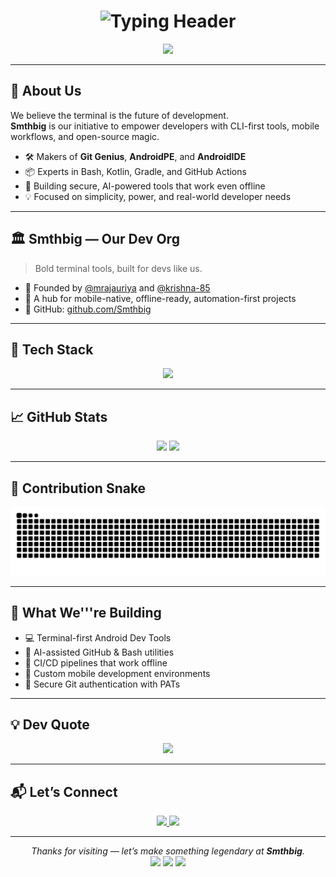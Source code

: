 <!-- PROFILE README START -->

<h1 align="center">
  <img src="https://readme-typing-svg.herokuapp.com?font=Fira+Code&weight=700&size=28&pause=1000&center=true&vCenter=true&width=1000&lines=Hi+%F0%9F%91%8B+We'\''re+Mohan+Sharma+%26+Krishna+Chauhan;Builders+of+Smthbig+%7C+Terminal-first+Dev+Tools+%F0%9F%94%A5;Crafting+CLIs+%7C+Mobile+IDEs+%7C+Dev+Automation" alt="Typing Header" />
</h1>

<p align="center">
  <img src="https://capsule-render.vercel.app/api?type=waving&color=gradient&height=200&section=header&text=Mohan%20Sharma%20%26%20Krishna%20Chauhan&fontSize=40&fontAlignY=35&desc=Smthbig%20%7C%20Automation%20%7C%20Open%20Source&descAlignY=55&animation=twinkling" />
</p>

---

## 🚀 About Us

We believe the terminal is the future of development.  
**Smthbig** is our initiative to empower developers with CLI-first tools, mobile workflows, and open-source magic.

- 🛠️ Makers of **Git Genius**, **AndroidPE**, and **AndroidIDE**  
- 📦 Experts in Bash, Kotlin, Gradle, and GitHub Actions  
- 🔐 Building secure, AI-powered tools that work even offline  
- 💡 Focused on simplicity, power, and real-world developer needs

---

## 🏛️ Smthbig — Our Dev Org

> Bold terminal tools, built for devs like us.

- 🚀 Founded by [@mrajauriya](https://github.com/mrajauriya) and [@krishna-85](https://github.com/krishna-85)  
- 🌱 A hub for mobile-native, offline-ready, automation-first projects  
- 📌 GitHub: [github.com/Smthbig](https://github.com/Smthbig)

---

## 🧰 Tech Stack

<p align="center">
  <img src="https://skillicons.dev/icons?i=bash,kotlin,java,androidstudio,git,github,linux,vim,gradle,regex,githubactions,figma" />
</p>

---

## 📈 GitHub Stats

<p align="center">
  <img src="https://github-readme-stats.vercel.app/api?username=moHaN-ShaArmA&show_icons=true&theme=tokyonight&count_private=true&hide_border=true" width="47%" />
  <img src="https://streak-stats.demolab.com/?user=moHaN-ShaArmA&theme=tokyonight&hide_border=true" width="47%" />
</p>

---

## 🐍 Contribution Snake

<p align="center">
  <img src="https://raw.githubusercontent.com/moHaN-ShaArmA/moHaN-ShaArmA/output/github-contribution-grid-snake.svg" alt="snake animation" />
</p>

---

## 🔧 What We'\''re Building

- 💻 Terminal-first Android Dev Tools  
- 🤖 AI-assisted GitHub & Bash utilities  
- 🔄 CI/CD pipelines that work offline  
- 🧩 Custom mobile development environments  
- 🔐 Secure Git authentication with PATs

---

## 💡 Dev Quote

<p align="center">
  <img src="https://readme-typing-svg.demolab.com?font=Fira+Code&weight=700&size=24&pause=2000&color=00F5FF&center=true&vCenter=true&width=600&lines=Code+like+a+human.;Automate+like+a+machine.;Share+like+an+open-sourcer." />
</p>

---

## 📬 Let’s Connect

<p align="center">
  <a href="https://instagram.com/mohan_rajauriya" target="_blank">
    <img src="https://img.shields.io/badge/@mohan_rajauriya-E4405F?style=for-the-badge&logo=instagram&logoColor=white" />
  </a>
  <a href="https://github.com/Smthbig" target="_blank">
    <img src="https://img.shields.io/badge/Smthbig%20Org-000000?style=for-the-badge&logo=github&logoColor=white" />
  </a>
</p>

---

<p align="center">
  <em>Thanks for visiting — let’s make something legendary at <strong>Smthbig</strong>.</em><br>
  <img src="https://img.shields.io/badge/CLI4Life-00F5FF?style=flat-square&logo=gnubash&logoColor=white" />
  <img src="https://img.shields.io/badge/AndroidDev-3DDC84?style=flat-square&logo=android&logoColor=white" />
  <img src="https://img.shields.io/badge/OpenSourceAlways-181717?style=flat-square&logo=github&logoColor=white" />
</p>

<!-- PROFILE README END -->
